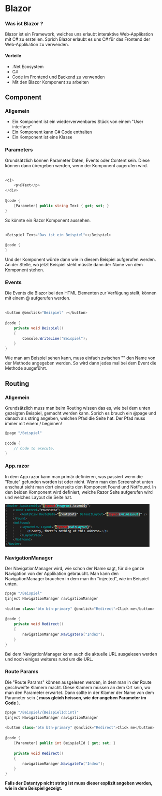 # Blazor

### Was ist Blazor ?

Blazor ist ein Framework, welches uns erlaubt interaktive Web-Applikation mit C# zu erstellen.
Sprich Blazor erlaubt es uns C# für das Frontend der Web-Applikation zu verwenden.

#### Vorteile

- .Net Ecosystem
- C#
- Code im Frontend und Backend zu verwenden
- Mit den Blazor Komponent zu arbeiten

## Component

### Allgemein

- Ein Komponent ist ein wiederverwenbares Stück von einem "User interface"
- Ein Komponent kann C# Code enthalten
- Ein Komponent ist eine Klasse

### Parameters

Grundsätzlich können Parameter Daten, Events oder Content sein.
Diese können dann übergeben werden, wenn der Komponent augerufen wird.

```cs

<di>
	<p>@Text</p>
</div>

@code {
	[Parameter] public string Text { get; set; }
}
```
So könnte ein Razor Komponent aussehen.

```cs

<Beispiel Text="Das ist ein Beispiel"></Beispiel>

@code {
}
```
Und der Komponent würde dann wie in diesem Beispiel aufgerufen werden.
An der Stelle, wo jetzt Beispiel steht müsste dann der Name von dem Komponent stehen.

### Events

Die Events die Blazor bei den HTML Elementen zur Verfügung stellt, können mit einem @ aufgerufen werden.

```cs

<button @onclick="Beispiel" ></button>

@code {
	private void Beispiel()
	{
		Console.WriteLine("Beispiel");
	}
}
```

Wie man am Beispiel sehen kann, muss einfach zwischen "" den Name von der Methode angegeben werden. 
So wird dann jedes mal bei dem Event die Methode ausgeführt.

## Routing 

### Allgemein

Grundsätzlich muss man beim Routing wissen das es, wie bei dem unten gezeigten Beispiel, gemacht werden kann.
Sprich es brauch ein @page und danach als string angeben, welchen Pfad die Seite hat.
Der Pfad muss immer mit einem / beginnen!

```cs
@page "/Beispiel"

@code {
	// Code to execute.
}
```

### App.razor

In dem App.razor kann man primär definieren, was passiert wenn die "Route" gefunden worden ist oder nicht.
Wenn man den Screenshot unten anschaut sieht man dort einerseits den Komponent Found und NotFound.
In den beiden Komponent wird definiert, welche Razor Seite aufgerufen wird und welches Layout die Seite hat.

![Alt text](/Images/App.razor.png?raw=true "App.razor Datei")

### NavigationManager

Der NavigationManager wird, wie schon der Name sagt, für die ganze Navigation von der Applikation gebraucht.
Man kann den NavigationManager brauchen in dem man ihn "injected", wie im Beispiel unten.

```cs
@page "/Beispiel"
@inject NavigationManager navigationManager

<button class="btn btn-primary" @onclick="Redirect">Click me</button>

@code {
	private void Redirect()
	{
		navigationManager.NavigateTo("Index");
	}
}
```

Bei dem NavigationManager kann auch die aktuelle URL ausgelesen werden und noch einiges weiteres rund um die URL.

### Route Params

Die "Route Params" können ausgelesen werden, in dem man in der Route geschweifte Klamern macht.
Diese Klamern müssen an dem Ort sein, wo man den Parameter erwartet.
Dann sollte in der Klamer der Name von dem Parameter sein ( **muss gleich heissen, wie der angeben Parameter im Code** ).

```cs
@page "/Beispiel/{BeispielId:int}"
@inject NavigationManager navigationManager

<button class="btn btn-primary" @onclick="Redirect">Click me</button>

@code {
	[Parameter] public int BeispielId { get; set; }
	
	private void Redirect()
	{
		navigationManager.NavigateTo("Index");
	}
}
```

**Falls der Datentyp nicht string ist muss dieser explizit angeben werden, wie in dem Beispiel gezeigt.**


